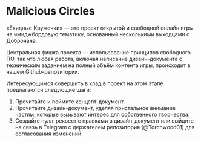 # Malicious Circles
«Ехидные Кружочки» — это проект открытой и свободной онлайн игры на имиджбордовую тематику, основанный несколькими выходцами с Доброчана.

Центральная фишка проекта — использование принципов свободного ПО, так что любая работа, включая написание дизайн-документа с техническим заданием на полный объём контента игры, происходит в нашем Github-репозитории.

Интересующимся совершить в клад в проект на этом этапе предлагаются следующие шаги:
1. Прочитайте и поймите концепт-документ.
2. Прочитайте дизайн-документ, уделяя пристальное внимание частям, которые вызывают интерес для собственного творчества.
3. Создайте пулл-реквест с правками в дизайн-документ или выйдите на связь в Telegram с держателем репозитория (@Torchwood01) для согласования изменений.